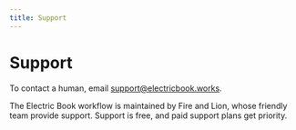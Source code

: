 ```yaml
---
title: Support
---
```


# Support

To contact a human, email [support@electricbook.works](masilto:support@electricbook.works).

The Electric Book workflow is maintained by Fire and Lion, whose friendly team provide support. Support is free, and paid support plans get priority.
